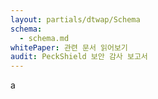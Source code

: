 ```yaml
---
layout: partials/dtwap/Schema
schema:
  - schema.md
whitePaper: 관련 문서 읽어보기
audit: PeckShield 보안 감사 보고서
---
```

a